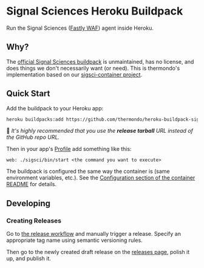 # Signal Sciences Heroku Buildpack

Run the Signal Sciences ([Fastly WAF](https://www.fastly.com/products/web-application-api-protection))
agent inside Heroku.

## Why?

The [official Signal Sciences buildpack](https://docs.fastly.com/en/ngwaf/heroku) is unmaintained,
has no license, and does things we don't necessarily want (or need). This is thermondo's
implementation based on our [sigsci-container project](https://github.com/thermondo/sigsci-container).

## Quick Start

Add the buildpack to your Heroku app:

```bash
heroku buildpacks:add https://github.com/thermondo/heroku-buildpack-sigsci/releases/download/v0.0.1/buildpack.tar.gz
```

🚨 _It's highly recommended that you use the **release tarball** URL instead of the GitHub repo URL._

Then in your app's [Profile](https://devcenter.heroku.com/articles/procfile) add something like this:

```plaintext
web: ./sigsci/bin/start <the command you want to execute>
```

The buildpack is configured the same way the container is (same environment variables, etc.). See
the [Configuration section of the container README](https://github.com/thermondo/sigsci-container?tab=readme-ov-file#configuration)
for details.

## Developing

### Creating Releases

Go to [the release workflow](https://github.com/thermondo/heroku-buildpack-sigsci/actions/workflows/release.yml)
and manually trigger a release. Specify an appropriate tag name using semantic versioning rules.

Then go to the newly created draft release on the [releases page](https://github.com/thermondo/heroku-buildpack-sigsci/releases),
polish it up, and publish it.
